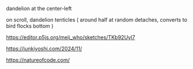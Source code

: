 dandelion at the center-left

on scroll, dandelion tenticles ( around half at random detaches, converts to bird flocks bottom )

https://editor.p5js.org/meij_who/sketches/TKb92Uyl7

https://junkiyoshi.com/2024/11/

https://natureofcode.com/
